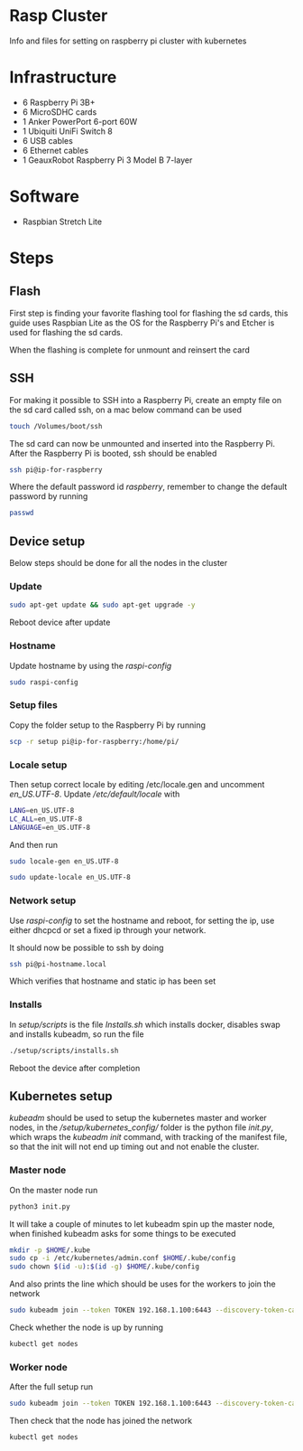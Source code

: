 # Rasp Cluster
Info and files for setting on raspberry pi cluster with kubernetes

# Infrastructure

- 6 Raspberry Pi 3B+
- 6 MicroSDHC cards
- 1 Anker PowerPort 6-port 60W
- 1 Ubiquiti UniFi Switch 8
- 6 USB cables
- 6 Ethernet cables
- 1 GeauxRobot Raspberry Pi 3 Model B 7-layer

# Software

- Raspbian Stretch Lite

# Steps

## Flash

First step is finding your favorite flashing tool for flashing the sd cards,
this guide uses Raspbian Lite as the OS for the Raspberry Pi's and Etcher is
used for flashing the sd cards.

When the flashing is complete for unmount and reinsert the card

## SSH

For making it possible to SSH into a Raspberry Pi, create an empty file on the
sd card called ssh, on a mac below command can be used

```bash
touch /Volumes/boot/ssh
```

The sd card can now be unmounted and inserted into the Raspberry Pi. After the
Raspberry Pi is booted, ssh should be enabled

```bash
ssh pi@ip-for-raspberry
```

Where the default password id _raspberry_, remember to change the default
password by running

```bash
passwd
```

## Device setup

Below steps should be done for all the nodes in the cluster

### Update

```bash
sudo apt-get update && sudo apt-get upgrade -y
```

Reboot device after update

### Hostname

Update hostname by using the *raspi-config*

```bash
sudo raspi-config
```

### Setup files

Copy the folder setup to the Raspberry Pi by running

```bash
scp -r setup pi@ip-for-raspberry:/home/pi/
```

### Locale setup

Then setup correct locale by editing /etc/locale.gen and uncomment
*en_US.UTF-8*. Update */etc/default/locale* with

```bash
LANG=en_US.UTF-8
LC_ALL=en_US.UTF-8
LANGUAGE=en_US.UTF-8
```

And then run

```bash
sudo locale-gen en_US.UTF-8
```

```bash
sudo update-locale en_US.UTF-8
```

### Network setup

Use *raspi-config* to set the hostname and reboot, for setting the ip, use
either dhcpcd or set a fixed ip through your network.

It should now be possible to ssh by doing

```bash
ssh pi@pi-hostname.local
```

Which verifies that hostname and static ip has been set

### Installs

In *setup/scripts* is the file *Installs.sh* which installs docker, disables
swap and installs kubeadm, so run the file

```bash
./setup/scripts/installs.sh
```

Reboot the device after completion

## Kubernetes setup

*kubeadm* should be used to setup the kubernetes master and worker nodes, in the
*/setup/kubernetes_config/* folder is the python file *init.py*, which wraps the
*kubeadm init* command, with tracking of the manifest file, so that the init
will not end up timing out and not enable the cluster.

### Master node

On the master node run

```bash
python3 init.py
```
It will take a couple of minutes to let kubeadm spin up the master node, when
finished kubeadm asks for some things to be executed

```bash
mkdir -p $HOME/.kube
sudo cp -i /etc/kubernetes/admin.conf $HOME/.kube/config
sudo chown $(id -u):$(id -g) $HOME/.kube/config
```

And also prints the line which should be uses for the workers to join the
network

```bash
sudo kubeadm join --token TOKEN 192.168.1.100:6443 --discovery-token-ca-cert-hash HASH
```

Check whether the node is up by running

```bash
kubectl get nodes
```

### Worker node

After the full setup run

```bash
sudo kubeadm join --token TOKEN 192.168.1.100:6443 --discovery-token-ca-cert-hash HASH
```

Then check that the node has joined the network

```bash
kubectl get nodes
```
